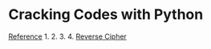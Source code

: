 # Cracking Codes with Python
[Reference](https://nostarch.com/crackingcodes)
1.
2.
3.
4. [Reverse Cipher]()
